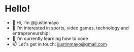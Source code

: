 # Hello!

- 👋 Hi, I’m @jjustinmayo
- 👀 I’m interested in sports, video games, technology and entrepreneurship!
- 🌱 I’m currently learning how to code
- 📫 Let's get in touch: jjustinmayo@gmail.com
